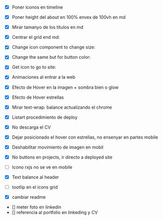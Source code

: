 - [x] Poner iconos en timeline
- [x] Poner height del about en 100% envex de 100vh en md
- [x] Mirar tamanyo de los titulos en md
- [x] Centrar el grid end md:
- [x] Change icon component to change size:
- [x] Change the same but for button color:
- [x] Get icon to go to site:




- [x] Animaciones al entrar a la web
- [x] Efecto de Hover en la imagen + sombra bien o glow
- [x] Efecto de Hover estrellas
- [x] Mirar text-wrap: balance actualizando el chrome
- [x] Listart procedimiento de deploy
- [x] No descarga el CV
- [x] Dejar posicionado el hover con estrellas, no ensenyar en partes mobile
- [x] Deshabilitar movimiento de imagen en mobil
- [x] No buttons en projects, ir directo a deployed site
- [ ] Icono rxjs no se ve en mobile
- [x] Text balance al header
- [ ] tootlip en el icons grid
- [x] cambiar readme
- [] meter foto en linkedin
- [] referencia al portfolio en linkeding y CV
